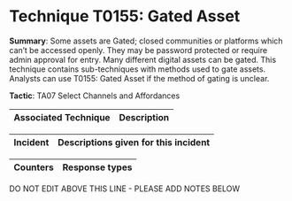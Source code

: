 # Technique T0155: Gated Asset

**Summary**: Some assets are Gated; closed communities or platforms which can’t be accessed openly. They may be password protected or require admin approval for entry. Many different digital assets can be gated. This technique contains sub-techniques with methods used to gate assets. Analysts can use T0155: Gated Asset if the method of gating is unclear.

**Tactic**: TA07 Select Channels and Affordances           


| Associated Technique | Description |
| --------- | ------------------------- |



| Incident | Descriptions given for this incident |
| -------- | -------------------- |



| Counters | Response types |
| -------- | -------------- |


DO NOT EDIT ABOVE THIS LINE - PLEASE ADD NOTES BELOW